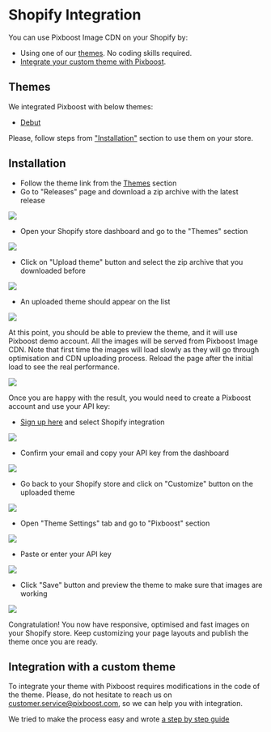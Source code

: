 # Shopify Integration

You can use Pixboost Image CDN on your Shopify by:

* Using one of our [themes](shopify.md#themes). No coding skills required.
* [Integrate your custom theme with Pixboost](shopify.md#integration-with-a-custom-theme).

## Themes

We integrated Pixboost with below themes:

* [Debut](https://github.com/Pixboost/shopify-wroom-wroom-debut)

Please, follow steps from ["Installation"](shopify.md#installation) section to use them on your store.

## Installation

* Follow the theme link from the [Themes](shopify.md#themes) section
* Go to "Releases" page and download a zip archive with the latest release

![](.gitbook/assets/shopify-theme-download.png)

* Open your Shopify store dashboard and go to the "Themes" section

![](.gitbook/assets/shopify-theme-section.png)

* Click on "Upload theme" button and select the zip archive that you downloaded before

![](.gitbook/assets/shopify-upload-theme.png)

* An uploaded theme should appear on the list

![](.gitbook/assets/shopify-added-theme.png)

At this point, you should be able to preview the theme, and it will use Pixboost demo account. All the images will be served from Pixboost Image CDN. Note that first time the images will load slowly as they will go through optimisation and CDN uploading process. Reload the page after the initial load to see the real performance.

![](.gitbook/assets/shopify-preview-theme.png)

Once you are happy with the result, you would need to create a Pixboost account and use your API key:

* [Sign up here](https://github.com/Pixboost/docs/tree/f5010c234fd24fe5e3402831d8152bbad3b3c3ea/shopify/pixboost.com/customer/README.md#/signup) and select Shopify integration

![](.gitbook/assets/shopify-pixboost-signup.png)

* Confirm your email and copy your API key from the dashboard

![](.gitbook/assets/shopify-pixboost-api-key.png)

* Go back to your Shopify store and click on "Customize" button on the uploaded theme

![](.gitbook/assets/shopify-customize-theme.png)

* Open "Theme Settings" tab and go to "Pixboost" section

![](.gitbook/assets/shopify-pixboost-settings.png)

* Paste or enter your API key

![](.gitbook/assets/shopify-enter-api-key.png)

* Click "Save" button and preview the theme to make sure that images are working

![](.gitbook/assets/shopify-save-theme.png)

Congratulation! You now have responsive, optimised and fast images on your Shopify store. Keep customizing your page layouts and publish the theme once you are ready.

## Integration with a custom theme

To integrate your theme with Pixboost requires modifications in the code of the theme. Please, do not hesitate to reach us on [customer.service@pixboost.com](mailto:customer.service@pixboost.com), so we can help you with integration.

We tried to make the process easy and wrote [a step by step guide](https://medium.com/pixboost/boosting-image-performance-of-your-shopify-store-d3696ac71f93?source=pixboost-help)

